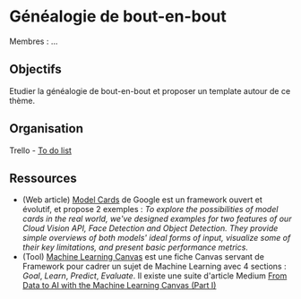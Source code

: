 # Généalogie de bout-en-bout

Membres : ...

## Objectifs 

Etudier la généalogie de bout-en-bout et proposer un template autour de ce thème. 

## Organisation

Trello - [To do list](https://trello.com/b/PFb5SOOA/data-for-good-to-do-list)

## Ressources

- (Web article) [Model Cards](https://modelcards.withgoogle.com/about) de Google est un framework ouvert et évolutif, et propose 2 exemples : *To explore the possibilities of model cards in the real world, we've designed examples for two features of our Cloud Vision API, Face Detection and Object Detection. They provide simple overviews of both models' ideal forms of input, visualize some of their key limitations, and present basic performance metrics.*
- (Tool) [Machine Learning Canvas](https://www.louisdorard.com/machine-learning-canvas) est une fiche Canvas servant de Framework pour cadrer un sujet de Machine Learning avec 4 sections : *Goal*, *Learn*, *Predict*, *Evaluate*. Il existe une suite d'article Medium [From Data to AI with the Machine Learning Canvas (Part I)](https://medium.com/louis-dorard/from-data-to-ai-with-the-machine-learning-canvas-part-i-d171b867b047)